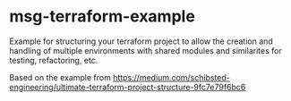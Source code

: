 # msg-terraform-example
Example for structuring your terraform project to allow the creation and handling of multiple environments with shared modules and similarites for testing, refactoring, etc.

 Based on the example from https://medium.com/schibsted-engineering/ultimate-terraform-project-structure-9fc7e79f6bc6
